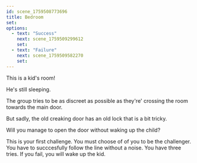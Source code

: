 ```yaml
---
id: scene_1759508773696
title: Bedroom
set:
options:
  - text: "Success"
    next: scene_1759509299612
    set:
  - text: "Failure"
    next: scene_1759509582270
    set:
---
```


This is a kid's room!

He's still sleeping.

The group tries to be as discreet as possible as they're' crossing the room towards the main door.

But sadly, the old creaking door has an old lock that is a bit tricky.

Will you manage to open the door without waking up the child?

This is your first challenge. You must choose of of you to be the challenger. You have to succcesfully follow the line without a noise. You have three tries. If you fail, you will wake up the kid.